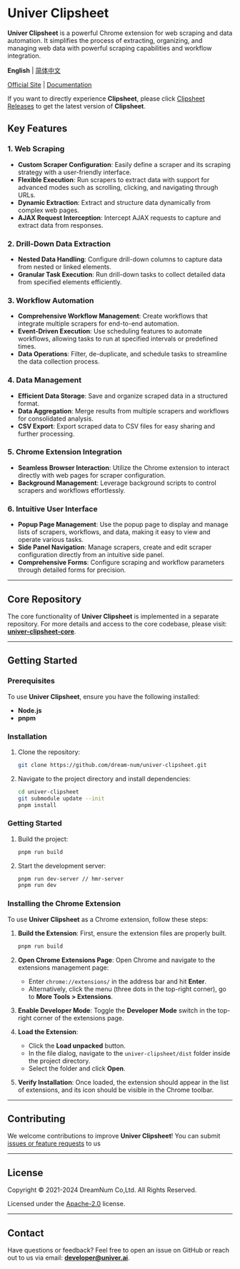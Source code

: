 # Univer Clipsheet

**Univer Clipsheet** is a powerful Chrome extension for web scraping and data automation. It simplifies the process of extracting, organizing, and managing web data with powerful scraping capabilities and workflow integration.

**English** | [简体中文](./README-zh.md)

[Official Site](https://univer.ai/en-US/clip-sheet) | [Documentation](https://dream-num.github.io/univer-clipsheet/#/)

If you want to directly experience **Clipsheet**, please click [Clipsheet Releases](https://github.com/dream-num/univer-clipsheet/releases) to get the latest version of **Clipsheet**.

## Key Features

### 1. Web Scraping

- **Custom Scraper Configuration**: Easily define a scraper and its scraping strategy with a user-friendly interface.
- **Flexible Execution**: Run scrapers to extract data with support for advanced modes such as scrolling, clicking, and navigating through URLs.
- **Dynamic Extraction**: Extract and structure data dynamically from complex web pages.
- **AJAX Request Interception**: Intercept AJAX requests to capture and extract data from responses.

### 2. Drill-Down Data Extraction

- **Nested Data Handling**: Configure drill-down columns to capture data from nested or linked elements.
- **Granular Task Execution**: Run drill-down tasks to collect detailed data from specified elements efficiently.

### 3. Workflow Automation

- **Comprehensive Workflow Management**: Create workflows that integrate multiple scrapers for end-to-end automation.
- **Event-Driven Execution**: Use scheduling features to automate workflows, allowing tasks to run at specified intervals or predefined times.
- **Data Operations**: Filter, de-duplicate, and schedule tasks to streamline the data collection process.

### 4. Data Management

- **Efficient Data Storage**: Save and organize scraped data in a structured format.
- **Data Aggregation**: Merge results from multiple scrapers and workflows for consolidated analysis.
- **CSV Export**: Export scraped data to CSV files for easy sharing and further processing.

### 5. Chrome Extension Integration

- **Seamless Browser Interaction**: Utilize the Chrome extension to interact directly with web pages for scraper configuration.
- **Background Management**: Leverage background scripts to control scrapers and workflows effortlessly.

### 6. Intuitive User Interface

- **Popup Page Management**: Use the popup page to display and manage lists of scrapers, workflows, and data, making it easy to view and operate various tasks.
- **Side Panel Navigation**: Manage scrapers, create and edit scraper configuration directly from an intuitive side panel.
- **Comprehensive Forms**: Configure scraping and workflow parameters through detailed forms for precision.

---

## Core Repository

The core functionality of **Univer Clipsheet** is implemented in a separate repository.
For more details and access to the core codebase, please visit:
**[univer-clipsheet-core](https://github.com/dream-num/univer-clipsheet-core)**.

---

## Getting Started

### Prerequisites

To use **Univer Clipsheet**, ensure you have the following installed:

- **Node.js**
- **pnpm**

### Installation

1. Clone the repository:

   ```bash
   git clone https://github.com/dream-num/univer-clipsheet.git
   ```

2. Navigate to the project directory and install dependencies:

   ```bash
   cd univer-clipsheet
   git submodule update --init
   pnpm install
   ```

### Getting Started

1. Build the project:

   ```bash
   pnpm run build
   ```

2. Start the development server:

   ```bash
   pnpm run dev-server // hmr-server
   pnpm run dev
   ```

### Installing the Chrome Extension

To use **Univer Clipsheet** as a Chrome extension, follow these steps:

1. **Build the Extension**:
   First, ensure the extension files are properly built.

   ```bash
   pnpm run build
   ```

2. **Open Chrome Extensions Page**:
   Open Chrome and navigate to the extensions management page:
   - Enter `chrome://extensions/` in the address bar and hit **Enter**.
   - Alternatively, click the menu (three dots in the top-right corner), go to **More Tools > Extensions**.

3. **Enable Developer Mode**:
   Toggle the **Developer Mode** switch in the top-right corner of the extensions page.

4. **Load the Extension**:
   - Click the **Load unpacked** button.
   - In the file dialog, navigate to the `univer-clipsheet/dist` folder inside the project directory.
   - Select the folder and click **Open**.

5. **Verify Installation**:
   Once loaded, the extension should appear in the list of extensions, and its icon should be visible in the Chrome toolbar.

---

## Contributing

We welcome contributions to improve **Univer Clipsheet**!
You can submit [issues or feature requests](https://github.com/dream-num/univer-clipsheet/issues?q=sort%3Aupdated-desc+is%3Aissue+is%3Aopen) to us

---

## License

Copyright © 2021-2024 DreamNum Co,Ltd. All Rights Reserved.

Licensed under the [Apache-2.0](./LICENSE) license.

---

## Contact

Have questions or feedback?
Feel free to open an issue on GitHub or reach out to us via email: **[developer@univer.ai](mailto:developer@univer.ai)**.
